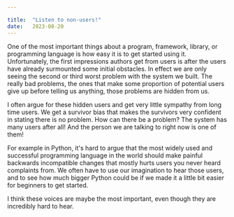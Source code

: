 ```yaml
---

title:	"Listen to non-users!"
date:	2023-08-20
---
```

One of the most important things about a program, framework, library, or programming language is how easy it is to get started using it. Unfortunately, the first impressions authors get from users is after the users have already surmounted some initial obstacles. In effect we are only seeing the second or third worst problem with the system we built. The really bad problems, the ones that make some proportion of potential users give up before telling us anything, those problems are hidden from us.

I often argue for these hidden users and get very little sympathy from long time users. We get a survivor bias that makes the survivors very confident in stating there is no problem. How can there be a problem? The system has many users after all! And the person we are talking to right now is one of them!

For example in Python, it's hard to argue that the most widely used and successful programming language in the world should make painful backwards incompatible changes that mostly hurts users you never heard complaints from. We often have to use our imagination to hear those users, and to see how much bigger Python could be if we made it a little bit easier for beginners to get started.

I think these voices are maybe the most important, even though they are incredibly hard to hear.
